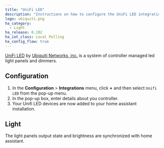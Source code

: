 ```yaml
---
title: "UniFi LED"
description: "Instructions on how to configure the UniFi LED integration with UniFi LED Controller by Ubiquiti."
logo: ubiquiti.png
ha_category:
  - Light
ha_release: 0.102
ha_iot_class: Local Polling
ha_config_flow: true
---
```


[UniFi LED](https://unifi-led.ui.com/) by [Ubiquiti Networks, inc.](https://www.ubnt.com/) is a system of controller managed led light panels and dimmers.

## Configuration

1. In the **Configuration** > **Integrations** menu, click **+** and then select `Unifi LED` from the pop-up menu.
2. In the pop-up box, enter details about you controller.
3. Your Unifi LED devices are now added to your home assistant installation.

## Light

The light panels output state and brightness are synchronized with home assistant.
